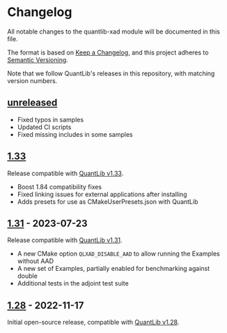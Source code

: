 # Changelog

All notable changes to the quantlib-xad module will be documented in this file.

The format is based on [Keep a Changelog](https://keepachangelog.com/en/1.0.0/),
and this project adheres to [Semantic Versioning](https://semver.org/spec/v2.0.0.html).

Note that we follow QuantLib's releases in this repository, with matching version numbers.

## [unreleased]

-   Fixed typos in samples
-   Updated CI scripts
-   Fixed missing includes in some samples


## [1.33]

Release compatible with [QuantLib v1.33](https://github.com/lballabio/QuantLib/releases/tag/QuantLib-v1.33).

-   Boost 1.84 compatibility fixes
-   Fixed linking issues for external applications after installing
-   Adds presets for use as CMakeUserPresets.json with QuantLib


## [1.31] - 2023-07-23

Release compatible with [QuantLib v1.31](https://github.com/lballabio/QuantLib/releases/tag/QuantLib-v1.31).


- A new CMake option `QLXAD_DISABLE_AAD` to allow running the Examples without AAD
- A new set of Examples, partially enabled for benchmarking against double
- Additional tests in the adjoint test suite



## [1.28] - 2022-11-17

Initial open-source release, compatible with [QuantLib v1.28](https://github.com/lballabio/QuantLib/releases/tag/QuantLib-v1.28).


[unreleased]: https://github.com/auto-differentiation/quantlib-xad/compare/v1.33...HEAD

[1.33]: https://github.com/auto-differentiation/quantlib-xad/compare/v1.31...v1.33

[1.31]: https://github.com/auto-differentiation/quantlib-xad/compare/v1.28...v1.31

[1.28]: https://github.com/auto-differentiation/quantlib-xad/tree/v1.28


